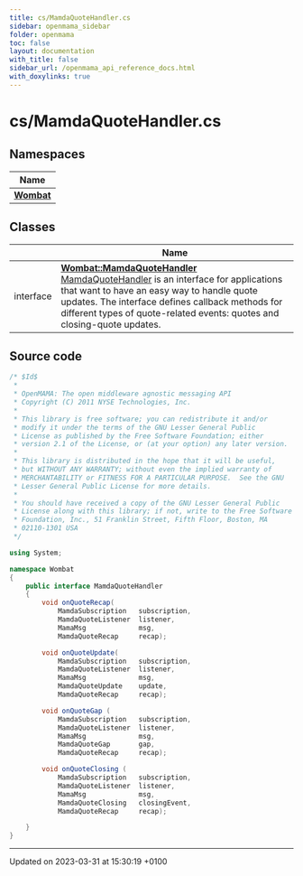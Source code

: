 ```yaml
---
title: cs/MamdaQuoteHandler.cs
sidebar: openmama_sidebar
folder: openmama
toc: false
layout: documentation
with_title: false
sidebar_url: /openmama_api_reference_docs.html
with_doxylinks: true
---
```


# cs/MamdaQuoteHandler.cs



## Namespaces

| Name           |
| -------------- |
| **[Wombat](namespaceWombat.html)**  |

## Classes

|                | Name           |
| -------------- | -------------- |
| interface | **[Wombat::MamdaQuoteHandler](interfaceWombat_1_1MamdaQuoteHandler.html)** <br>[MamdaQuoteHandler]() is an interface for applications that want to have an easy way to handle quote updates. The interface defines callback methods for different types of quote-related events: quotes and closing-quote updates.  |




## Source code

```csharp
/* $Id$
 *
 * OpenMAMA: The open middleware agnostic messaging API
 * Copyright (C) 2011 NYSE Technologies, Inc.
 *
 * This library is free software; you can redistribute it and/or
 * modify it under the terms of the GNU Lesser General Public
 * License as published by the Free Software Foundation; either
 * version 2.1 of the License, or (at your option) any later version.
 *
 * This library is distributed in the hope that it will be useful,
 * but WITHOUT ANY WARRANTY; without even the implied warranty of
 * MERCHANTABILITY or FITNESS FOR A PARTICULAR PURPOSE.  See the GNU
 * Lesser General Public License for more details.
 *
 * You should have received a copy of the GNU Lesser General Public
 * License along with this library; if not, write to the Free Software
 * Foundation, Inc., 51 Franklin Street, Fifth Floor, Boston, MA
 * 02110-1301 USA
 */

using System;

namespace Wombat
{
    public interface MamdaQuoteHandler
    {
        void onQuoteRecap(
            MamdaSubscription   subscription,
            MamdaQuoteListener  listener,
            MamaMsg             msg,
            MamdaQuoteRecap     recap);

        void onQuoteUpdate(
            MamdaSubscription   subscription,
            MamdaQuoteListener  listener,
            MamaMsg             msg,
            MamdaQuoteUpdate    update,
            MamdaQuoteRecap     recap);

        void onQuoteGap (
            MamdaSubscription   subscription,
            MamdaQuoteListener  listener,
            MamaMsg             msg,
            MamdaQuoteGap       gap,
            MamdaQuoteRecap     recap);

        void onQuoteClosing (
            MamdaSubscription   subscription,
            MamdaQuoteListener  listener,
            MamaMsg             msg,
            MamdaQuoteClosing   closingEvent,
            MamdaQuoteRecap     recap);

    }
}
```


-------------------------------

Updated on 2023-03-31 at 15:30:19 +0100

